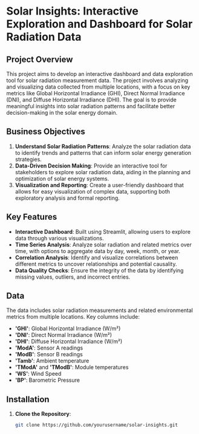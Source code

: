 # Solar Insights: Interactive Exploration and Dashboard for Solar Radiation Data

## Project Overview

This project aims to develop an interactive dashboard and data exploration tool for solar radiation measurement data. The project involves analyzing and visualizing data collected from multiple locations, with a focus on key metrics like Global Horizontal Irradiance (GHI), Direct Normal Irradiance (DNI), and Diffuse Horizontal Irradiance (DHI). The goal is to provide meaningful insights into solar radiation patterns and facilitate better decision-making in the solar energy domain.

## Business Objectives

1. **Understand Solar Radiation Patterns**: Analyze the solar radiation data to identify trends and patterns that can inform solar energy generation strategies.
2. **Data-Driven Decision Making**: Provide an interactive tool for stakeholders to explore solar radiation data, aiding in the planning and optimization of solar energy systems.
3. **Visualization and Reporting**: Create a user-friendly dashboard that allows for easy visualization of complex data, supporting both exploratory analysis and formal reporting.

## Key Features

- **Interactive Dashboard**: Built using Streamlit, allowing users to explore data through various visualizations.
- **Time Series Analysis**: Analyze solar radiation and related metrics over time, with options to aggregate data by day, week, month, or year.
- **Correlation Analysis**: Identify and visualize correlations between different metrics to uncover relationships and potential causality.
- **Data Quality Checks**: Ensure the integrity of the data by identifying missing values, outliers, and incorrect entries.

## Data

The data includes solar radiation measurements and related environmental metrics from multiple locations. Key columns include:
- **'GHI'**: Global Horizontal Irradiance (W/m²)
- **'DNI'**: Direct Normal Irradiance (W/m²)
- **'DHI'**: Diffuse Horizontal Irradiance (W/m²)
- **'ModA'**: Sensor A readings
- **'ModB'**: Sensor B readings
- **'Tamb'**: Ambient temperature
- **'TModA'** and **'TModB'**: Module temperatures
- **'WS'**: Wind Speed
- **'BP'**: Barometric Pressure

## Installation

1. **Clone the Repository**:
   ```bash
   git clone https://github.com/yourusername/solar-insights.git

